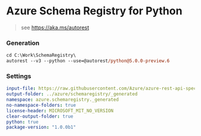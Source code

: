 # Azure Schema Registry for Python

> see https://aka.ms/autorest

### Generation
```ps
cd C:\Work\SchemaRegistry\
autorest --v3 --python --use=@autorest/python@5.0.0-preview.6
```
### Settings
``` yaml
input-file: https://raw.githubusercontent.com/Azure/azure-rest-api-specs/arerlend.sr.init/specification/schemaregistry/data-plane/Microsoft.EventHub/preview/2018-01-01-preview/schemaregistry.json
output-folder: ../azure/schemaregistry/_generated
namespace: azure.schemaregistry._generated
no-namespace-folders: true
license-header: MICROSOFT_MIT_NO_VERSION
clear-output-folder: true
python: true
package-version: "1.0.0b1"
```
